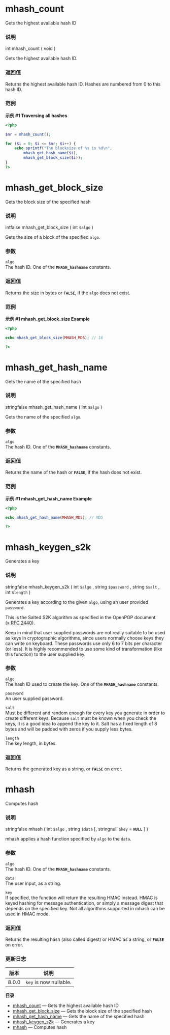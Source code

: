 mhash\_count
============

Gets the highest available hash ID

### 说明

<span class="type">int</span> <span
class="methodname">mhash\_count</span> ( <span
class="methodparam">void</span> )

Gets the highest available hash ID.

### 返回值

Returns the highest available hash ID. Hashes are numbered from 0 to
this hash ID.

### 范例

**示例 \#1 Traversing all hashes**

``` php
<?php

$nr = mhash_count();

for ($i = 0; $i <= $nr; $i++) {
    echo sprintf("The blocksize of %s is %d\n",
        mhash_get_hash_name($i),
        mhash_get_block_size($i));
}
?>
```

mhash\_get\_block\_size
=======================

Gets the block size of the specified hash

### 说明

<span class="type"><span class="type">int</span><span
class="type">false</span></span> <span
class="methodname">mhash\_get\_block\_size</span> ( <span
class="methodparam"><span class="type">int</span> `$algo`</span> )

Gets the size of a block of the specified `algo`.

### 参数

`algo`  
The hash ID. One of the **`MHASH_hashname`** constants.

### 返回值

Returns the size in bytes or **`FALSE`**, if the `algo` does not exist.

### 范例

**示例 \#1 <span class="function">mhash\_get\_block\_size</span>
Example**

``` php
<?php

echo mhash_get_block_size(MHASH_MD5); // 16

?>
```

mhash\_get\_hash\_name
======================

Gets the name of the specified hash

### 说明

<span class="type"><span class="type">string</span><span
class="type">false</span></span> <span
class="methodname">mhash\_get\_hash\_name</span> ( <span
class="methodparam"><span class="type">int</span> `$algo`</span> )

Gets the name of the specified `algo`.

### 参数

`algo`  
The hash ID. One of the **`MHASH_hashname`** constants.

### 返回值

Returns the name of the hash or **`FALSE`**, if the hash does not exist.

### 范例

**示例 \#1 <span class="function">mhash\_get\_hash\_name</span>
Example**

``` php
<?php

echo mhash_get_hash_name(MHASH_MD5); // MD5

?>
```

mhash\_keygen\_s2k
==================

Generates a key

### 说明

<span class="type"><span class="type">string</span><span
class="type">false</span></span> <span
class="methodname">mhash\_keygen\_s2k</span> ( <span
class="methodparam"><span class="type">int</span> `$algo`</span> , <span
class="methodparam"><span class="type">string</span> `$password`</span>
, <span class="methodparam"><span class="type">string</span>
`$salt`</span> , <span class="methodparam"><span class="type">int</span>
`$length`</span> )

Generates a key according to the given `algo`, using an user provided
`password`.

This is the Salted S2K algorithm as specified in the OpenPGP document
(<a href="http://www.faqs.org/rfcs/rfc2440" class="link external">» RFC 2440</a>).

Keep in mind that user supplied passwords are not really suitable to be
used as keys in cryptographic algorithms, since users normally choose
keys they can write on keyboard. These passwords use only 6 to 7 bits
per character (or less). It is highly recommended to use some kind of
transformation (like this function) to the user supplied key.

### 参数

`algo`  
The hash ID used to create the key. One of the **`MHASH_hashname`**
constants.

`password`  
An user supplied password.

`salt`  
Must be different and random enough for every key you generate in order
to create different keys. Because `salt` must be known when you check
the keys, it is a good idea to append the key to it. Salt has a fixed
length of 8 bytes and will be padded with zeros if you supply less
bytes.

`length`  
The key length, in bytes.

### 返回值

Returns the generated key as a string, or **`FALSE`** on error.

mhash
=====

Computes hash

### 说明

<span class="type"><span class="type">string</span><span
class="type">false</span></span> <span class="methodname">mhash</span> (
<span class="methodparam"><span class="type">int</span> `$algo`</span> ,
<span class="methodparam"><span class="type">string</span>
`$data`</span> \[, <span class="methodparam"><span class="type"><span
class="type">string</span><span class="type">null</span></span>
`$key`<span class="initializer"> = **`NULL`**</span></span> \] )

<span class="function">mhash</span> applies a hash function specified by
`algo` to the `data`.

### 参数

`algo`  
The hash ID. One of the **`MHASH_hashname`** constants.

`data`  
The user input, as a string.

`key`  
If specified, the function will return the resulting HMAC instead. HMAC
is keyed hashing for message authentication, or simply a message digest
that depends on the specified key. Not all algorithms supported in mhash
can be used in HMAC mode.

### 返回值

Returns the resulting hash (also called digest) or HMAC as a string, or
**`FALSE`** on error.

### 更新日志

| 版本  | 说明                   |
|-------|------------------------|
| 8.0.0 | `key` is now nullable. |

**目录**

-   [mhash\_count](/ref/mhash.html#mhash_count) — Gets the highest
    available hash ID
-   [mhash\_get\_block\_size](/ref/mhash.html#mhash_get_block_size) —
    Gets the block size of the specified hash
-   [mhash\_get\_hash\_name](/ref/mhash.html#mhash_get_hash_name) — Gets
    the name of the specified hash
-   [mhash\_keygen\_s2k](/ref/mhash.html#mhash_keygen_s2k) — Generates a
    key
-   [mhash](/ref/mhash.html#mhash) — Computes hash
